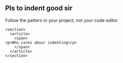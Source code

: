 ## Pls to indent good sir
Follow the pattern in your project, not your code editor



    <section>
      <article>
        <span>
    <p>Who cares abour indenting</p>  
        </span>
      </article>
    </section>

